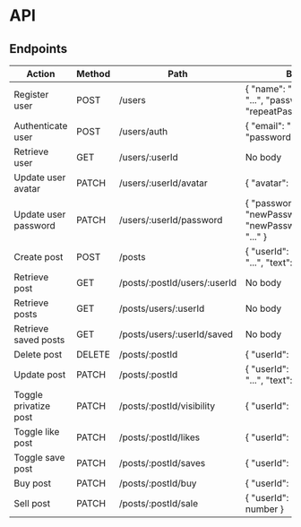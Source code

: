 # API

## Endpoints

| Action                | Method | Path                         | Body                                                                          | Status |
| --------------------- | ------ | ---------------------------- | ----------------------------------------------------------------------------- | ------ |
| Register user         | POST   | /users                       | { "name": "...", "email": "...", "password": "...", "repeatPassword": "..." } | 201    |
| Authenticate user     | POST   | /users/auth                  | { "email": "...", "password": "..." }                                         | 200    |
| Retrieve user         | GET    | /users/:userId               | No body                                                                       | 200    |
| Update user avatar    | PATCH  | /users/:userId/avatar        | { "avatar": "..." }                                                           | 204    |
| Update user password  | PATCH  | /users/:userId/password      | { "password": "...", "newPassword": "...", "newPasswordConfirm": "..." }      | 204    |
| Create post           | POST   | /posts                       | { "userId": "...", "image": "...", "text": "..." }                            | 201    |
| Retrieve post         | GET    | /posts/:postId/users/:userId | No body                                                                       | 200    |
| Retrieve posts        | GET    | /posts/users/:userId         | No body                                                                       | 200    |
| Retrieve saved posts  | GET    | /posts/users/:userId/saved   | No body                                                                       | 200    |
| Delete post           | DELETE | /posts/:postId               | { "userId": "..." }                                                           | 200    |
| Update post           | PATCH  | /posts/:postId               | { "userId": "...", "image": "...", "text": "..." }                            | 204    |
| Toggle privatize post | PATCH  | /posts/:postId/visibility    | { "userId": "..." }                                                           | 204    |
| Toggle like post      | PATCH  | /posts/:postId/likes         | { "userId": "..." }                                                           | 204    |
| Toggle save post      | PATCH  | /posts/:postId/saves         | { "userId": "..." }                                                           | 204    |
| Buy post              | PATCH  | /posts/:postId/buy           | { "userId": "..." }                                                           | 204    |
| Sell post             | PATCH  | /posts/:postId/sale          | { "userId": "...", "price": number }                                          | 204    |
